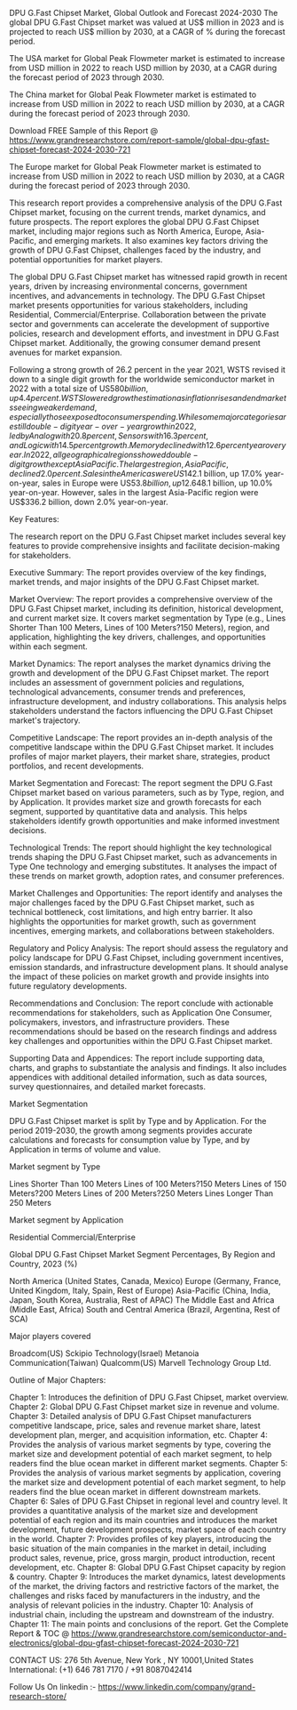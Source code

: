 DPU G.Fast Chipset Market, Global Outlook and Forecast 2024-2030
The global DPU G.Fast Chipset market was valued at US$ million in 2023 and is projected to reach US$ million by 2030, at a CAGR of % during the forecast period.

The USA market for Global Peak Flowmeter market is estimated to increase from USD million in 2022 to reach USD million by 2030, at a CAGR during the forecast period of 2023 through 2030.

The China market for Global Peak Flowmeter market is estimated to increase from USD million in 2022 to reach USD million by 2030, at a CAGR during the forecast period of 2023 through 2030.

Download FREE Sample of this Report @ https://www.grandresearchstore.com/report-sample/global-dpu-gfast-chipset-forecast-2024-2030-721

The Europe market for Global Peak Flowmeter market is estimated to increase from USD million in 2022 to reach USD million by 2030, at a CAGR during the forecast period of 2023 through 2030.

This research report provides a comprehensive analysis of the DPU G.Fast Chipset market, focusing on the current trends, market dynamics, and future prospects. The report explores the global DPU G.Fast Chipset market, including major regions such as North America, Europe, Asia-Pacific, and emerging markets. It also examines key factors driving the growth of DPU G.Fast Chipset, challenges faced by the industry, and potential opportunities for market players.

The global DPU G.Fast Chipset market has witnessed rapid growth in recent years, driven by increasing environmental concerns, government incentives, and advancements in technology. The DPU G.Fast Chipset market presents opportunities for various stakeholders, including Residential, Commercial/Enterprise. Collaboration between the private sector and governments can accelerate the development of supportive policies, research and development efforts, and investment in DPU G.Fast Chipset market. Additionally, the growing consumer demand present avenues for market expansion.

Following a strong growth of 26.2 percent in the year 2021, WSTS revised it down to a single digit growth for the worldwide semiconductor market in 2022 with a total size of US$580 billion, up 4.4 percent. WSTS lowered growth estimation as inflation rises and end markets seeing weaker demand, especially those exposed to consumer spending. While some major categories are still double-digit year-over-year growth in 2022, led by Analog with 20.8 percent, Sensors with 16.3 percent, and Logic with 14.5 percent growth. Memory declined with 12.6 percent year over year. In 2022, all geographical regions showed double-digit growth except Asia Pacific. The largest region, Asia Pacific, declined 2.0 percent. Sales in the Americas were US$142.1 billion, up 17.0% year-on-year, sales in Europe were US$53.8 billion, up 12.6% year-on-year, and sales in Japan were US$48.1 billion, up 10.0% year-on-year. However, sales in the largest Asia-Pacific region were US$336.2 billion, down 2.0% year-on-year.

Key Features:

The research report on the DPU G.Fast Chipset market includes several key features to provide comprehensive insights and facilitate decision-making for stakeholders.

Executive Summary: The report provides overview of the key findings, market trends, and major insights of the DPU G.Fast Chipset market.

Market Overview: The report provides a comprehensive overview of the DPU G.Fast Chipset market, including its definition, historical development, and current market size. It covers market segmentation by Type (e.g., Lines Shorter Than 100 Meters, Lines of 100 Meters?150 Meters), region, and application, highlighting the key drivers, challenges, and opportunities within each segment.

Market Dynamics: The report analyses the market dynamics driving the growth and development of the DPU G.Fast Chipset market. The report includes an assessment of government policies and regulations, technological advancements, consumer trends and preferences, infrastructure development, and industry collaborations. This analysis helps stakeholders understand the factors influencing the DPU G.Fast Chipset market's trajectory.

Competitive Landscape: The report provides an in-depth analysis of the competitive landscape within the DPU G.Fast Chipset market. It includes profiles of major market players, their market share, strategies, product portfolios, and recent developments.

Market Segmentation and Forecast: The report segment the DPU G.Fast Chipset market based on various parameters, such as by Type, region, and by Application. It provides market size and growth forecasts for each segment, supported by quantitative data and analysis. This helps stakeholders identify growth opportunities and make informed investment decisions.

Technological Trends: The report should highlight the key technological trends shaping the DPU G.Fast Chipset market, such as advancements in Type One technology and emerging substitutes. It analyses the impact of these trends on market growth, adoption rates, and consumer preferences.

Market Challenges and Opportunities: The report identify and analyses the major challenges faced by the DPU G.Fast Chipset market, such as technical bottleneck, cost limitations, and high entry barrier. It also highlights the opportunities for market growth, such as government incentives, emerging markets, and collaborations between stakeholders.

Regulatory and Policy Analysis: The report should assess the regulatory and policy landscape for DPU G.Fast Chipset, including government incentives, emission standards, and infrastructure development plans. It should analyse the impact of these policies on market growth and provide insights into future regulatory developments.

Recommendations and Conclusion: The report conclude with actionable recommendations for stakeholders, such as Application One Consumer, policymakers, investors, and infrastructure providers. These recommendations should be based on the research findings and address key challenges and opportunities within the DPU G.Fast Chipset market.

Supporting Data and Appendices: The report include supporting data, charts, and graphs to substantiate the analysis and findings. It also includes appendices with additional detailed information, such as data sources, survey questionnaires, and detailed market forecasts.

Market Segmentation

DPU G.Fast Chipset market is split by Type and by Application. For the period 2019-2030, the growth among segments provides accurate calculations and forecasts for consumption value by Type, and by Application in terms of volume and value.

Market segment by Type

Lines Shorter Than 100 Meters
Lines of 100 Meters?150 Meters
Lines of 150 Meters?200 Meters
Lines of 200 Meters?250 Meters
Lines Longer Than 250 Meters

Market segment by Application

Residential
Commercial/Enterprise

Global DPU G.Fast Chipset Market Segment Percentages, By Region and Country, 2023 (%)

North America (United States, Canada, Mexico)
Europe (Germany, France, United Kingdom, Italy, Spain, Rest of Europe)
Asia-Pacific (China, India, Japan, South Korea, Australia, Rest of APAC)
The Middle East and Africa (Middle East, Africa)
South and Central America (Brazil, Argentina, Rest of SCA)

Major players covered

Broadcom(US)
Sckipio Technology(Israel)
Metanoia Communication(Taiwan)
Qualcomm(US)
Marvell Technology Group Ltd.

Outline of Major Chapters:

Chapter 1: Introduces the definition of DPU G.Fast Chipset, market overview.
Chapter 2: Global DPU G.Fast Chipset market size in revenue and volume.
Chapter 3: Detailed analysis of DPU G.Fast Chipset manufacturers competitive landscape, price, sales and revenue market share, latest development plan, merger, and acquisition information, etc.
Chapter 4: Provides the analysis of various market segments by type, covering the market size and development potential of each market segment, to help readers find the blue ocean market in different market segments.
Chapter 5: Provides the analysis of various market segments by application, covering the market size and development potential of each market segment, to help readers find the blue ocean market in different downstream markets.
Chapter 6: Sales of DPU G.Fast Chipset in regional level and country level. It provides a quantitative analysis of the market size and development potential of each region and its main countries and introduces the market development, future development prospects, market space of each country in the world.
Chapter 7: Provides profiles of key players, introducing the basic situation of the main companies in the market in detail, including product sales, revenue, price, gross margin, product introduction, recent development, etc.
Chapter 8: Global DPU G.Fast Chipset capacity by region & country.
Chapter 9: Introduces the market dynamics, latest developments of the market, the driving factors and restrictive factors of the market, the challenges and risks faced by manufacturers in the industry, and the analysis of relevant policies in the industry.
Chapter 10: Analysis of industrial chain, including the upstream and downstream of the industry.
Chapter 11: The main points and conclusions of the report.
Get the Complete Report & TOC @ https://www.grandresearchstore.com/semiconductor-and-electronics/global-dpu-gfast-chipset-forecast-2024-2030-721

CONTACT US:
276 5th Avenue, New York , NY 10001,United States
International: (+1) 646 781 7170 / +91 8087042414

Follow Us On linkedin :- https://www.linkedin.com/company/grand-research-store/
